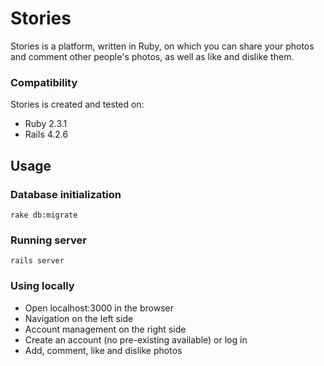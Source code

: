# Stories

Stories is a platform, written in Ruby, on which you can share your photos and comment other people's photos, as well as like and dislike them.

### Compatibility
Stories is created and tested on: 

* Ruby 2.3.1
* Rails 4.2.6

## Usage
### Database initialization
```shell
rake db:migrate
```

### Running server
```shell
rails server
```

### Using locally
* Open localhost:3000 in the browser
* Navigation on the left side
* Account management on the right side
* Create an account (no pre-existing available) or log in
* Add, comment, like and dislike photos